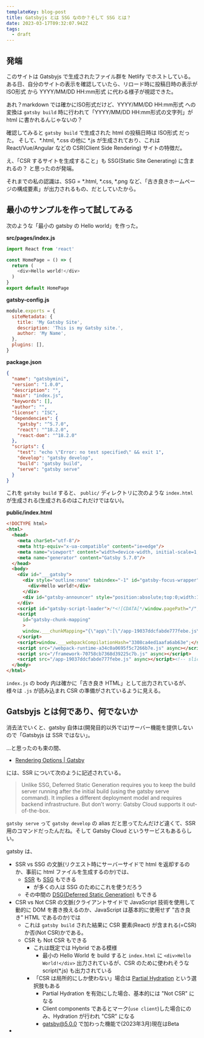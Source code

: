 ```yaml
---
templateKey: blog-post
title: Gatsbyjs とは SSG なのか？そして SSG とは？
date: 2023-03-17T09:32:07.942Z
tags:
  - draft
---
```


## 発端

このサイトは Gatsbyjs で生成されたファイル群を Netlify でホストしている。
ある日、自分のサイトの表示を確認していたら、リロード時に投稿日時の表示が ISO形式 から YYYY/MM/DD HH:mm形式 に代わる様子が視認できた。

あれ？markdown では確かにISO形式だけど、YYYY/MM/DD HH:mm形式 への変換は ``gatsby build`` 時に行われて「YYYY/MM/DD HH:mm形式の文字列」が html に書かれるんじゃないの？

確認してみると ``gatsby build`` で生成された html の投稿日時は ISO形式 だった。
そして、*.html, *.css の他に *.js が生成されており、これは React/Vue/Angular などの CSR(Client Side Rendering) サイトの特徴だ。

え、「CSR するサイトを生成すること」も SSG(Static Site Generating) に含まれるの？
と思ったのが発端。

それまでの私の認識は、SSG = *.html, *.css, *.png など、「古き良きホームページの構成要素」が出力されるもの、だとしていたから。

## 最小のサンプルを作って試してみる

次のような「最小の gatsby の Hello world」を作った。

**src/pages/index.js**

```JavaScript
import React from 'react'

const HomePage = () => {
  return (
    <div>Hello world!</div>
  )
}
export default HomePage
```

**gatsby-config.js**

```JavaScript
module.exports = {
  siteMetadata: {
    title: 'My Gatsby Site',
    description: 'This is my Gatsby site.',
    author: 'My Name',
  },
  plugins: [],
}
```

**package.json**

```json
{
  "name": "gatsbymini",
  "version": "1.0.0",
  "description": "",
  "main": "index.js",
  "keywords": [],
  "author": "",
  "license": "ISC",
  "dependencies": {
    "gatsby": "^5.7.0",
    "react": "^18.2.0",
    "react-dom": "^18.2.0"
  },
  "scripts": {
    "test": "echo \"Error: no test specified\" && exit 1",
    "develop": "gatsby develop",
    "build": "gatsby build",
    "serve": "gatsby serve"
  }  
}

```

これを ``gatsby build`` すると、 ``public/`` ディレクトリに次のような ``index.html`` が生成される(生成されるのはこれだけではない)。


**public/index.html**

```html
<!DOCTYPE html>
<html>
  <head>
    <meta charSet="utf-8"/>
    <meta http-equiv="x-ua-compatible" content="ie=edge"/>
    <meta name="viewport" content="width=device-width, initial-scale=1, shrink-to-fit=no"/>
    <meta name="generator" content="Gatsby 5.7.0"/>
  </head>
  <body>
    <div id="___gatsby">
      <div style="outline:none" tabindex="-1" id="gatsby-focus-wrapper">
        <div>Hello world!</div>
      </div>
      <div id="gatsby-announcer" style="position:absolute;top:0;width:1px;height:1px;padding:0;overflow:hidden;clip:rect(0, 0, 0, 0);white-space:nowrap;border:0" aria-live="assertive" aria-atomic="true"></div>
    </div>
    <script id="gatsby-script-loader">/*<![CDATA[*/window.pagePath="/";/*]]>*/</script><!-- slice-start id="_gatsby-scripts-1" -->
    <script
      id="gatsby-chunk-mapping"
      >
      window.___chunkMapping="{\"app\":[\"/app-19037ddcfabde777febe.js\"],\"component---src-pages-index-js\":[\"/component---src-pages-index-js-b35072cae28043e05806.js\"]}";
    </script>
    <script>window.___webpackCompilationHash="3308ca4ed1aafa6ab63e";</script>
    <script src="/webpack-runtime-a34c0a0695f5c7266b7e.js" async></script>
    <script src="/framework-70758cb7368d39225c7b.js" async></script>
    <script src="/app-19037ddcfabde777febe.js" async></script><!-- slice-end id="_gatsby-scripts-1" -->
  </body>
</html>
```

``index.js`` の body 内は確かに「古き良き HTML」として出力されているが、様々は ``.js`` が読み込まれ CSR の準備がされているように見える。



## Gatsbyjs とは何であり、何でないか

消去法でいくと、gatsby 自体は(開発目的以外では)サーバー機能を提供しないので「Gatsbyjs は SSR ではない」。

...と思ったのも束の間、

- [Rendering Options | Gatsby](https://www.gatsbyjs.com/docs/conceptual/rendering-options/)

には、SSR について次のように記述されている。

> Unlike SSG, Deferred Static Generation requires you to keep the build server running after the initial build (using the gatsby serve command). It implies a different deployment model and requires backend infrastructure. But don’t worry: Gatsby Cloud supports it out-of-the-box.

``gatsby serve`` って ``gatsby develop`` の alias だと思ってたんだけど違くて、SSR 用のコマンドだったんだね。そして Gatsby Cloud というサービスもあるらしい。

gatsby は、

- SSR vs SSG の文脈(リクエスト時にサーバーサイドで html を返却するのか、事前に html ファイルを生成するのか)では、
  - [SSR](https://www.gatsbyjs.com/docs/conceptual/rendering-options/#server-side-rendering-ssr) も [SSG](https://www.gatsbyjs.com/docs/conceptual/rendering-options/#static-site-generation-ssg) もできる
    - が多くの人は SSG のためにこれを使うだろう
  - その中間の [DSG(Deferred Static Generation)](https://www.gatsbyjs.com/docs/conceptual/rendering-options/#deferred-static-generation-dsg) もできる
- CSR vs Not CSR の文脈(クライアントサイドで JavaScript 技術を使用して動的に DOM を書き換えるのか、JavaScript は基本的に使用せず "古き良き" HTML であるのか)では
  - これは ``gatsby build`` された結果に CSR 要素(React) が含まれる(=CSR)か否(Not CSR)かである。
  - CSR も Not CSR もできる
    - これは既定では Hybrid である模様
      - 最小の Hello World を build すると ``index.html`` に ``<div>Hello World!</div>`` 出力されているが、CSR のために使われそうな script(*.js) も出力されている
    - 「CSR は局所的にしか使わない」場合は [Partial Hydration](https://www.gatsbyjs.com/docs/how-to/performance/partial-hydration) という選択肢もある
      - Partial Hydration を有効にした場合、基本的には "Not CSR" になる
      - Client components であるとマーク(``use client``)した場合にのみ、Hydration が行われ "CSR" になる
      - gatsby@5.0.0 で加わった機能で(2023年3月)現在はBeta
-  